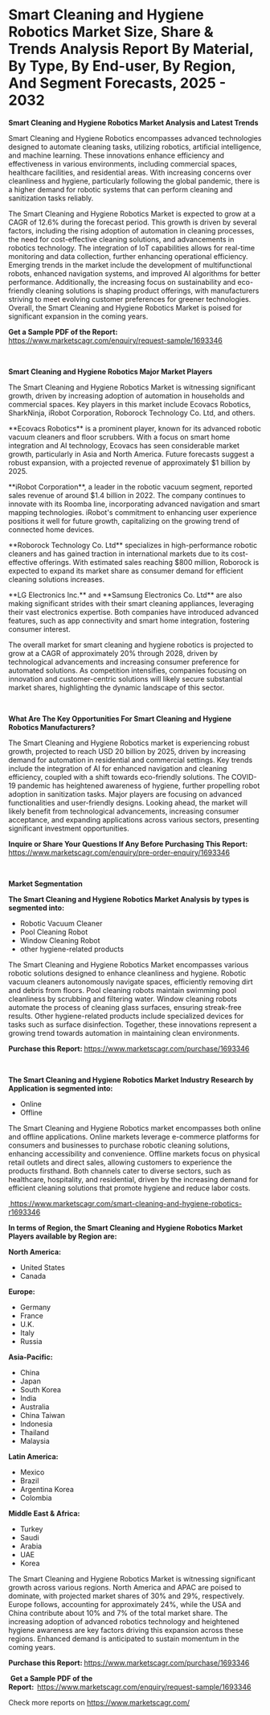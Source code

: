 <p><h1>Smart Cleaning and Hygiene Robotics Market Size, Share & Trends Analysis Report By Material, By Type, By End-user, By Region, And Segment Forecasts, 2025 - 2032</h1></p><p><strong>Smart Cleaning and Hygiene Robotics Market Analysis and Latest Trends</strong></p>
<p><p>Smart Cleaning and Hygiene Robotics encompasses advanced technologies designed to automate cleaning tasks, utilizing robotics, artificial intelligence, and machine learning. These innovations enhance efficiency and effectiveness in various environments, including commercial spaces, healthcare facilities, and residential areas. With increasing concerns over cleanliness and hygiene, particularly following the global pandemic, there is a higher demand for robotic systems that can perform cleaning and sanitization tasks reliably.</p><p>The Smart Cleaning and Hygiene Robotics Market is expected to grow at a CAGR of 12.6% during the forecast period. This growth is driven by several factors, including the rising adoption of automation in cleaning processes, the need for cost-effective cleaning solutions, and advancements in robotics technology. The integration of IoT capabilities allows for real-time monitoring and data collection, further enhancing operational efficiency. Emerging trends in the market include the development of multifunctional robots, enhanced navigation systems, and improved AI algorithms for better performance. Additionally, the increasing focus on sustainability and eco-friendly cleaning solutions is shaping product offerings, with manufacturers striving to meet evolving customer preferences for greener technologies. Overall, the Smart Cleaning and Hygiene Robotics Market is poised for significant expansion in the coming years.</p></p>
<p><strong>Get a Sample PDF of the Report:&nbsp;</strong> <a href="https://www.marketscagr.com/enquiry/request-sample/1693346?utm_campaign=1848&utm_medium=2&utm_source=Github&utm_content=ia&utm_term=08012025&utm_id=smart-cleaning-and-hygiene-robotics">https://www.marketscagr.com/enquiry/request-sample/1693346</a></p>
<p>&nbsp;</p>
<p><strong>Smart Cleaning and Hygiene Robotics Major Market Players</strong></p>
<p><p>The Smart Cleaning and Hygiene Robotics Market is witnessing significant growth, driven by increasing adoption of automation in households and commercial spaces. Key players in this market include Ecovacs Robotics, SharkNinja, iRobot Corporation, Roborock Technology Co. Ltd, and others.</p><p>**Ecovacs Robotics** is a prominent player, known for its advanced robotic vacuum cleaners and floor scrubbers. With a focus on smart home integration and AI technology, Ecovacs has seen considerable market growth, particularly in Asia and North America. Future forecasts suggest a robust expansion, with a projected revenue of approximately $1 billion by 2025.</p><p>**iRobot Corporation**, a leader in the robotic vacuum segment, reported sales revenue of around $1.4 billion in 2022. The company continues to innovate with its Roomba line, incorporating advanced navigation and smart mapping technologies. iRobot's commitment to enhancing user experience positions it well for future growth, capitalizing on the growing trend of connected home devices.</p><p>**Roborock Technology Co. Ltd** specializes in high-performance robotic cleaners and has gained traction in international markets due to its cost-effective offerings. With estimated sales reaching $800 million, Roborock is expected to expand its market share as consumer demand for efficient cleaning solutions increases.</p><p>**LG Electronics Inc.** and **Samsung Electronics Co. Ltd** are also making significant strides with their smart cleaning appliances, leveraging their vast electronics expertise. Both companies have introduced advanced features, such as app connectivity and smart home integration, fostering consumer interest.</p><p>The overall market for smart cleaning and hygiene robotics is projected to grow at a CAGR of approximately 20% through 2028, driven by technological advancements and increasing consumer preference for automated solutions. As competition intensifies, companies focusing on innovation and customer-centric solutions will likely secure substantial market shares, highlighting the dynamic landscape of this sector.</p></p>
<p>&nbsp;</p>
<p><strong>What Are The Key Opportunities For Smart Cleaning and Hygiene Robotics Manufacturers?</strong></p>
<p><p>The Smart Cleaning and Hygiene Robotics market is experiencing robust growth, projected to reach USD 20 billion by 2025, driven by increasing demand for automation in residential and commercial settings. Key trends include the integration of AI for enhanced navigation and cleaning efficiency, coupled with a shift towards eco-friendly solutions. The COVID-19 pandemic has heightened awareness of hygiene, further propelling robot adoption in sanitization tasks. Major players are focusing on advanced functionalities and user-friendly designs. Looking ahead, the market will likely benefit from technological advancements, increasing consumer acceptance, and expanding applications across various sectors, presenting significant investment opportunities.</p></p>
<p><strong>Inquire or Share Your Questions If Any Before Purchasing This Report:</strong> <a href="https://www.marketscagr.com/enquiry/pre-order-enquiry/1693346?utm_campaign=1848&utm_medium=2&utm_source=Github&utm_content=ia&utm_term=08012025&utm_id=smart-cleaning-and-hygiene-robotics">https://www.marketscagr.com/enquiry/pre-order-enquiry/1693346</a></p>
<p>&nbsp;</p>
<p><strong>Market Segmentation</strong></p>
<p><strong>The Smart Cleaning and Hygiene Robotics Market Analysis by types is segmented into:</strong></p>
<p><ul><li>Robotic Vacuum Cleaner</li><li>Pool Cleaning Robot</li><li>Window Cleaning Robot​</li><li>other hygiene-related products</li></ul></p>
<p><p>The Smart Cleaning and Hygiene Robotics Market encompasses various robotic solutions designed to enhance cleanliness and hygiene. Robotic vacuum cleaners autonomously navigate spaces, efficiently removing dirt and debris from floors. Pool cleaning robots maintain swimming pool cleanliness by scrubbing and filtering water. Window cleaning robots automate the process of cleaning glass surfaces, ensuring streak-free results. Other hygiene-related products include specialized devices for tasks such as surface disinfection. Together, these innovations represent a growing trend towards automation in maintaining clean environments.</p></p>
<p><strong>Purchase this Report:&nbsp;</strong><a href="https://www.marketscagr.com/purchase/1693346?utm_campaign=1848&utm_medium=2&utm_source=Github&utm_content=ia&utm_term=08012025&utm_id=smart-cleaning-and-hygiene-robotics">https://www.marketscagr.com/purchase/1693346</a></p>
<p>&nbsp;</p>
<p><strong>The Smart Cleaning and Hygiene Robotics Market Industry Research by Application is segmented into:</strong></p>
<p><ul><li>Online</li><li>Offline</li></ul></p>
<p><p>The Smart Cleaning and Hygiene Robotics market encompasses both online and offline applications. Online markets leverage e-commerce platforms for consumers and businesses to purchase robotic cleaning solutions, enhancing accessibility and convenience. Offline markets focus on physical retail outlets and direct sales, allowing customers to experience the products firsthand. Both channels cater to diverse sectors, such as healthcare, hospitality, and residential, driven by the increasing demand for efficient cleaning solutions that promote hygiene and reduce labor costs.</p></p>
<p><a href="https://www.marketscagr.com/smart-cleaning-and-hygiene-robotics-r1693346?utm_campaign=1848&utm_medium=2&utm_source=Github&utm_content=ia&utm_term=08012025&utm_id=smart-cleaning-and-hygiene-robotics">&nbsp;https://www.marketscagr.com/smart-cleaning-and-hygiene-robotics-r1693346</a></p>
<p><strong>In terms of Region, the Smart Cleaning and Hygiene Robotics Market Players available by Region are:</strong></p>
<p>
    <p> <strong> North America: </strong>
        <ul>
            <li>United States</li>
            <li>Canada</li>
        </ul>
        </p> 
    <p> <strong> Europe: </strong>
        <ul>
            <li>Germany</li>
            <li>France</li>
            <li>U.K.</li>
            <li>Italy</li>
            <li>Russia</li>
        </ul>
        </p> 
    <p> <strong> Asia-Pacific: </strong>
        <ul>
            <li>China</li>
            <li>Japan</li>
            <li>South Korea</li>
            <li>India</li>
            <li>Australia</li>
            <li>China Taiwan</li>
            <li>Indonesia</li>
            <li>Thailand</li>
            <li>Malaysia</li>
        </ul>
        </p> 
    <p> <strong> Latin America: </strong>
        <ul>
            <li>Mexico</li>
            <li>Brazil</li>
            <li>Argentina Korea</li>
            <li>Colombia</li>
        </ul>
        </p> 
    <p> <strong> Middle East & Africa: </strong>
        <ul>
            <li>Turkey</li>
            <li>Saudi</li>
            <li>Arabia</li>
            <li>UAE</li>
            <li>Korea</li>
        </ul>
    </p>
    </p>
<p><p>The Smart Cleaning and Hygiene Robotics Market is witnessing significant growth across various regions. North America and APAC are poised to dominate, with projected market shares of 30% and 29%, respectively. Europe follows, accounting for approximately 24%, while the USA and China contribute about 10% and 7% of the total market share. The increasing adoption of advanced robotics technology and heightened hygiene awareness are key factors driving this expansion across these regions. Enhanced demand is anticipated to sustain momentum in the coming years.</p></p>
<p><strong>Purchase this Report: </strong><a href="https://www.marketscagr.com/purchase/1693346?utm_campaign=1848&utm_medium=2&utm_source=Github&utm_content=ia&utm_term=08012025&utm_id=smart-cleaning-and-hygiene-robotics">https://www.marketscagr.com/purchase/1693346</a></p>
<p>&nbsp;<strong>Get a Sample PDF of the Report:&nbsp;&nbsp;</strong><a href="https://www.marketscagr.com/enquiry/request-sample/1693346?utm_campaign=1848&utm_medium=2&utm_source=Github&utm_content=ia&utm_term=08012025&utm_id=smart-cleaning-and-hygiene-robotics">https://www.marketscagr.com/enquiry/request-sample/1693346</a></p>
<p><strong></strong></p>
<p>Check more reports on <a href="https://www.marketscagr.com/?utm_campaign=1848&utm_medium=2&utm_source=Github&utm_content=ia&utm_term=08012025&utm_id=smart-cleaning-and-hygiene-robotics">https://www.marketscagr.com/</a></p>